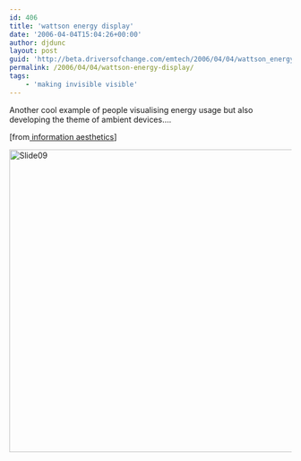 ```yaml
---
id: 406
title: 'wattson energy display'
date: '2006-04-04T15:04:26+00:00'
author: djdunc
layout: post
guid: 'http://beta.driversofchange.com/emtech/2006/04/04/wattson_energy_display/'
permalink: /2006/04/04/wattson-energy-display/
tags:
    - 'making invisible visible'
---
```


Another cool example of people visualising energy usage but also developing the theme of ambient devices….

\[from[ information aesthetics](http://infosthetics.com/)\]

<a data-flickr-embed="true" href="https://www.flickr.com/photos/pseudonomad/3293093033/in/album-72157601744537127/" title="Slide09"><img src="https://live.staticflickr.com/3427/3293093033_e78a51bfe7_c.jpg" width="720" height="540" alt="Slide09"/></a><script async src="//embedr.flickr.com/assets/client-code.js" charset="utf-8"></script>

